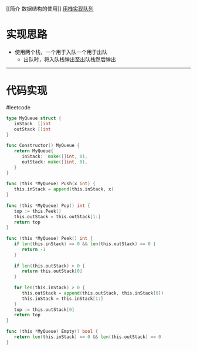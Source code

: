 [[简介 数据结构的使用]]
[用栈实现队列](https://leetcode.cn/problems/implement-queue-using-stacks/)
# 实现思路

- 使用两个栈，一个用于入队一个用于出队
	- 出队时，将入队栈弹出至出队栈然后弹出

---
# 代码实现
#leetcode 

```go
type MyQueue struct {  
   inStack  []int  
   outStack []int  
}  
  
func Constructor() MyQueue {  
   return MyQueue{  
      inStack:  make([]int, 0),  
      outStack: make([]int, 0),  
   }  
}  
  
func (this *MyQueue) Push(x int) {  
   this.inStack = append(this.inStack, x)  
}  
  
func (this *MyQueue) Pop() int {  
   top := this.Peek()  
   this.outStack = this.outStack[1:]  
   return top  
}  
  
func (this *MyQueue) Peek() int {  
   if len(this.inStack) == 0 && len(this.outStack) == 0 {  
      return -1  
   }  
  
   if len(this.outStack) > 0 {  
      return this.outStack[0]  
   }  
  
   for len(this.inStack) > 0 {  
      this.outStack = append(this.outStack, this.inStack[0])  
      this.inStack = this.inStack[1:]  
   }  
   top := this.outStack[0]  
   return top  
}  
  
func (this *MyQueue) Empty() bool {  
   return len(this.inStack) == 0 && len(this.outStack) == 0  
}
```